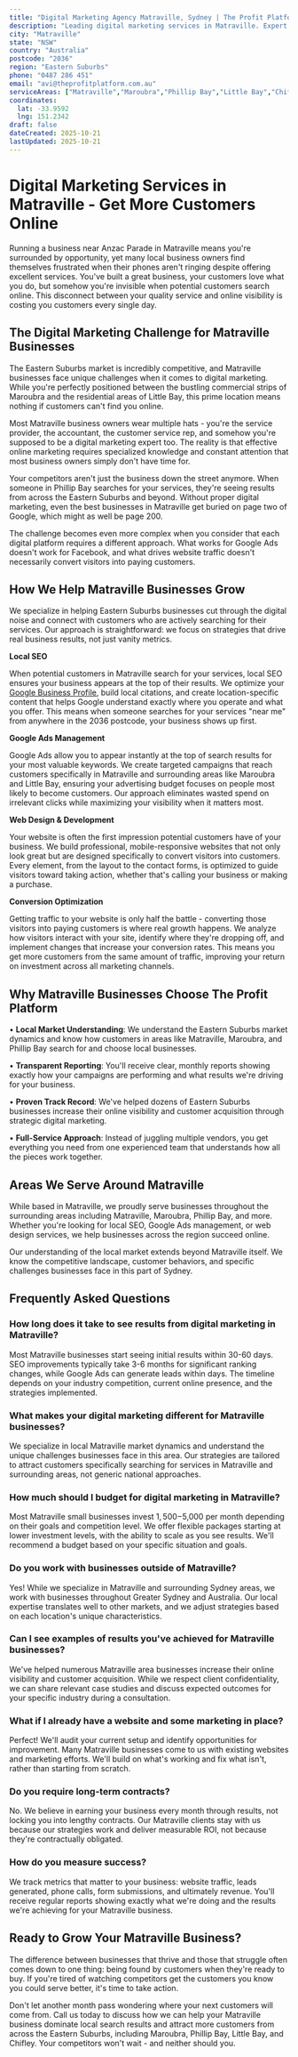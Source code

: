 ```yaml
---
title: "Digital Marketing Agency Matraville, Sydney | The Profit Platform"
description: "Leading digital marketing services in Matraville. Expert SEO, Google Ads & web design for Eastern Suburbs businesses. Call 0487 286 451 for a free consultation."
city: "Matraville"
state: "NSW"
country: "Australia"
postcode: "2036"
region: "Eastern Suburbs"
phone: "0487 286 451"
email: "avi@theprofitplatform.com.au"
serviceAreas: ["Matraville","Maroubra","Phillip Bay","Little Bay","Chifley"]
coordinates:
  lat: -33.9592
  lng: 151.2342
draft: false
dateCreated: 2025-10-21
lastUpdated: 2025-10-21
---
```


<script type="application/ld+json">
{
  "@context": "https://schema.org",
  "@type": "LocalBusiness",
  "@id": "https://theprofitplatform.com.au/locations/matraville/",
  "name": "The Profit Platform",
  "description": "Leading digital marketing services in Matraville. Expert SEO, Google Ads & web design for Eastern Suburbs businesses. Call 0487 286 451 for a free consultation.",
  "url": "https://theprofitplatform.com.au/locations/matraville/",
  "telephone": "0487 286 451",
  "email": "avi@theprofitplatform.com.au",
  "address": {
    "@type": "PostalAddress",
    "addressLocality": "Matraville",
    "addressRegion": "NSW",
    "postalCode": "2036",
    "addressCountry": "AU"
  },
  "areaServed": {
    "@type": "City",
    "name": "Matraville"
  },
  "priceRange": "$$",
  "openingHours": "Mo-Fr 09:00-18:00",
  "sameAs": [
    "https://www.facebook.com/theprofitplatform",
    "https://www.linkedin.com/company/theprofitplatform",
    "https://twitter.com/profitplatform"
  ],
  "geo": {
    "@type": "GeoCoordinates"
  }
}
</script>


# Digital Marketing Services in Matraville - Get More Customers Online

Running a business near Anzac Parade in Matraville means you're surrounded by opportunity, yet many local business owners find themselves frustrated when their phones aren't ringing despite offering excellent services. You've built a great business, your customers love what you do, but somehow you're invisible when potential customers search online. This disconnect between your quality service and online visibility is costing you customers every single day.

## The Digital Marketing Challenge for Matraville Businesses

The Eastern Suburbs market is incredibly competitive, and Matraville businesses face unique challenges when it comes to digital marketing. While you're perfectly positioned between the bustling commercial strips of Maroubra and the residential areas of Little Bay, this prime location means nothing if customers can't find you online.

Most Matraville business owners wear multiple hats - you're the service provider, the accountant, the customer service rep, and somehow you're supposed to be a digital marketing expert too. The reality is that effective online marketing requires specialized knowledge and constant attention that most business owners simply don't have time for.

Your competitors aren't just the business down the street anymore. When someone in Phillip Bay searches for your services, they're seeing results from across the Eastern Suburbs and beyond. Without proper digital marketing, even the best businesses in Matraville get buried on page two of Google, which might as well be page 200.

The challenge becomes even more complex when you consider that each digital platform requires a different approach. What works for Google Ads doesn't work for Facebook, and what drives website traffic doesn't necessarily convert visitors into paying customers.

## How We Help Matraville Businesses Grow

We specialize in helping Eastern Suburbs businesses cut through the digital noise and connect with customers who are actively searching for their services. Our approach is straightforward: we focus on strategies that drive real business results, not just vanity metrics.

**Local SEO**

When potential customers in Matraville search for your services, local SEO ensures your business appears at the top of their results. We optimize your [Google Business Profile](/blog/how-to-optimise-your-google-business-profile-for-sydney-local-search-in-2025/), build local citations, and create location-specific content that helps Google understand exactly where you operate and what you offer. This means when someone searches for your services "near me" from anywhere in the 2036 postcode, your business shows up first.

**Google Ads Management**

Google Ads allow you to appear instantly at the top of search results for your most valuable keywords. We create targeted campaigns that reach customers specifically in Matraville and surrounding areas like Maroubra and Little Bay, ensuring your advertising budget focuses on people most likely to become customers. Our approach eliminates wasted spend on irrelevant clicks while maximizing your visibility when it matters most.

**Web Design & Development**

Your website is often the first impression potential customers have of your business. We build professional, mobile-responsive websites that not only look great but are designed specifically to convert visitors into customers. Every element, from the layout to the contact forms, is optimized to guide visitors toward taking action, whether that's calling your business or making a purchase.

**Conversion Optimization**

Getting traffic to your website is only half the battle - converting those visitors into paying customers is where real growth happens. We analyze how visitors interact with your site, identify where they're dropping off, and implement changes that increase your conversion rates. This means you get more customers from the same amount of traffic, improving your return on investment across all marketing channels.

## Why Matraville Businesses Choose The Profit Platform

• **Local Market Understanding**: We understand the Eastern Suburbs market dynamics and know how customers in areas like Matraville, Maroubra, and Phillip Bay search for and choose local businesses.

• **Transparent Reporting**: You'll receive clear, monthly reports showing exactly how your campaigns are performing and what results we're driving for your business.

• **Proven Track Record**: We've helped dozens of Eastern Suburbs businesses increase their online visibility and customer acquisition through strategic digital marketing.

• **Full-Service Approach**: Instead of juggling multiple vendors, you get everything you need from one experienced team that understands how all the pieces work together.


## Areas We Serve Around Matraville

While based in Matraville, we proudly serve businesses throughout the surrounding areas including Matraville, Maroubra, Phillip Bay, and more. Whether you're looking for local SEO, Google Ads management, or web design services, we help businesses across the region succeed online.

Our understanding of the local market extends beyond Matraville itself. We know the competitive landscape, customer behaviors, and specific challenges businesses face in this part of Sydney.


## Frequently Asked Questions

### How long does it take to see results from digital marketing in Matraville?

Most Matraville businesses start seeing initial results within 30-60 days. SEO improvements typically take 3-6 months for significant ranking changes, while Google Ads can generate leads within days. The timeline depends on your industry competition, current online presence, and the strategies implemented.

### What makes your digital marketing different for Matraville businesses?

We specialize in local Matraville market dynamics and understand the unique challenges businesses face in this area. Our strategies are tailored to attract customers specifically searching for services in Matraville and surrounding areas, not generic national approaches.

### How much should I budget for digital marketing in Matraville?

Most Matraville small businesses invest $1,500-$5,000 per month depending on their goals and competition level. We offer flexible packages starting at lower investment levels, with the ability to scale as you see results. We'll recommend a budget based on your specific situation and goals.

### Do you work with businesses outside of Matraville?

Yes! While we specialize in Matraville and surrounding Sydney areas, we work with businesses throughout Greater Sydney and Australia. Our local expertise translates well to other markets, and we adjust strategies based on each location's unique characteristics.

### Can I see examples of results you've achieved for Matraville businesses?

We've helped numerous Matraville area businesses increase their online visibility and customer acquisition. While we respect client confidentiality, we can share relevant case studies and discuss expected outcomes for your specific industry during a consultation.

### What if I already have a website and some marketing in place?

Perfect! We'll audit your current setup and identify opportunities for improvement. Many Matraville businesses come to us with existing websites and marketing efforts. We'll build on what's working and fix what isn't, rather than starting from scratch.

### Do you require long-term contracts?

No. We believe in earning your business every month through results, not locking you into lengthy contracts. Our Matraville clients stay with us because our strategies work and deliver measurable ROI, not because they're contractually obligated.

### How do you measure success?

We track metrics that matter to your business: website traffic, leads generated, phone calls, form submissions, and ultimately revenue. You'll receive regular reports showing exactly what we're doing and the results we're achieving for your Matraville business.

## Ready to Grow Your Matraville Business?

The difference between businesses that thrive and those that struggle often comes down to one thing: being found by customers when they're ready to buy. If you're tired of watching competitors get the customers you know you could serve better, it's time to take action. 

Don't let another month pass wondering where your next customers will come from. Call us today to discuss how we can help your Matraville business dominate local search results and attract more customers from across the Eastern Suburbs, including Maroubra, Phillip Bay, Little Bay, and Chifley. Your competitors won't wait - and neither should you.